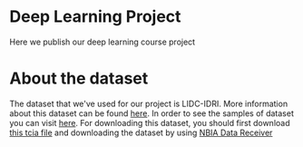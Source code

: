 # Deep Learning Project
Here we publish our deep learning course project

# About the dataset
The dataset that we've used for our project is LIDC-IDRI. More information about this dataset can be found [here](https://wiki.cancerimagingarchive.net/display/Public/LIDC-IDRI). In order to see the samples of dataset you can visit [here](). For downloading this dataset, you should first download [this tcia file](https://wiki.cancerimagingarchive.net/download/attachments/1966254/TCIA_LIDC-IDRI_02_24_2020.tcia?version=1&modificationDate=1582562124706&api=v2) and downloading the dataset by using [NBIA Data Receiver](https://wiki.cancerimagingarchive.net/display/NBIA/Downloading+TCIA+Images)
